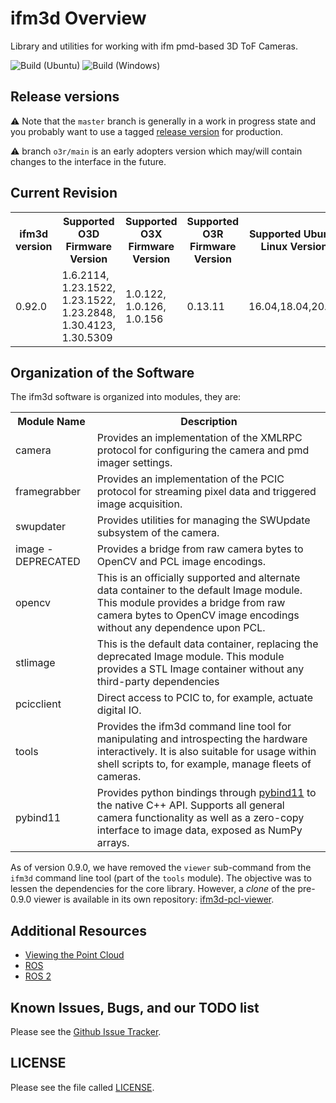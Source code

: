 
# ifm3d Overview

Library and utilities for working with ifm pmd-based 3D ToF Cameras.

![Build (Ubuntu)](https://github.com/ifm/ifm3d/workflows/Build%20(Ubuntu)/badge.svg?branch=master)
![Build (Windows)](https://github.com/ifm/ifm3d/workflows/Build%20(Windows)/badge.svg?branch=master)

## Release versions

⚠️ Note that the `master` branch is generally in a work in progress state and you probably want to use a
tagged [release version](https://github.com/ifm/ifm3d/releases) for production.

⚠️ branch `o3r/main` is an early adopters version which may/will contain changes to the interface in the future.

## Current Revision

<table>
  <tr>
    <th>ifm3d version</th>
    <th>Supported O3D Firmware Version</th>
    <th>Supported O3X Firmware Version</th>
    <th>Supported O3R Firmware Version</th>
    <th>Supported Ubuntu Linux Version</th>
    <th>Notes</th>
  </tr>
  <tr>
    <td>0.92.0 </td>
    <td>1.6.2114, 1.23.1522, 1.23.1522, 1.23.2848, 1.30.4123, 1.30.5309</td>
    <td>1.0.122, 1.0.126, 1.0.156</td>
    <td>0.13.11</td>
    <td>16.04,18.04,20.04</td>
    <td>Removed Boost dependence,Added clang-format,SPDX license Headers</td>
  </tr>
</table>

## Organization of the Software

The ifm3d software is organized into modules, they are:

<table>
  <tr>
    <th>Module Name</th>
    <th>Description</th>
  </tr>
  <tr>
    <td>camera</td>
    <td>Provides an implementation of the XMLRPC protocol for configuring the
    camera and pmd imager settings.</td>
  </tr>
  <tr>
    <td>framegrabber</td>
    <td>Provides an implementation of the PCIC protocol for streaming pixel
    data and triggered image acquisition.</td>
  </tr>
  <tr>
    <td>swupdater</td>
    <td>Provides utilities for managing the SWUpdate subsystem of the
    camera.</td>
  </tr>
  <tr>
    <td>image - DEPRECATED</td>
    <td>Provides a bridge from raw camera bytes to OpenCV and PCL image encodings.</td>
  </tr>
  <tr>
    <td>opencv</td>
    <td>This is an officially supported and alternate data container to the
    default Image module. This module provides a bridge from raw camera bytes
    to OpenCV image encodings without any dependence upon PCL.</td>
  </tr>
  <tr>
    <td>stlimage</td>
    <td>This is the default data container, replacing the
    deprecated Image module. This module provides a STL Image container without any
    third-party dependencies</td>
  </tr>
  <tr>
    <td>pcicclient</td>
    <td>Direct access to PCIC to, for example, actuate digital IO.</td>
  </tr>
  <tr>
    <td>tools</td>
    <td>Provides the ifm3d command line tool for manipulating and introspecting
    the hardware interactively. It is also suitable for usage within shell
    scripts to, for example, manage fleets of cameras.</td>
  </tr>
  <tr>
    <td>pybind11</td>
    <td>Provides python bindings through
    <a href="https://github.com/pybind/pybind11">pybind11</a> to the native C++ API.
    Supports all general camera functionality as well as a zero-copy interface
    to image data, exposed as NumPy arrays.</td>
  </tr>
</table>

As of version 0.9.0, we have removed the `viewer` sub-command from the `ifm3d`
command line tool (part of the `tools` module). The objective was to lessen the
dependencies for the core library. However, a *clone* of the pre-0.9.0
viewer is available in its own repository:
[ifm3d-pcl-viewer](https://github.com/ifm/ifm3d-pcl-viewer).

## Additional Resources 
* [Viewing the Point Cloud](https://github.com/ifm/ifm3d-pcl-viewer)
* [ROS](https://github.com/ifm/ifm3d-ros)
* [ROS 2](https://github.com/ifm/ifm3d-ros2)

## Known Issues, Bugs, and our TODO list

Please see the [Github Issue Tracker](https://github.com/ifm/ifm3d/issues).


## LICENSE

Please see the file called [LICENSE](LICENSE).
